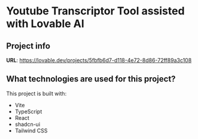 # Youtube Transcriptor Tool assisted with Lovable AI

## Project info

**URL**: https://lovable.dev/projects/5fbfb6d7-d118-4e72-8d86-72ff89a3c108

## What technologies are used for this project?

This project is built with:

- Vite
- TypeScript
- React
- shadcn-ui
- Tailwind CSS
